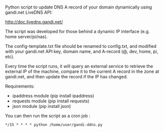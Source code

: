 Python script to update DNS A record of your domain dynamically using gandi.net LiveDNS API:

http://doc.livedns.gandi.net/

The script was developed for those behind a dynamic IP interface (e.g. home server/pi/nas).

The config-template.txt file should be renamed to config.txt, and modified with your gandi.net API key, domain name, and A-record (@, dev, home, pi, etc).

Every time the script runs, it will query an external service to retrieve the external IP of the machine, compare it to the current A record in the zone at gandi.net, and then update the record if the IP has changed.

Requirements:
  - ipaddress module (pip install ipaddress)
  - requests module (pip install requests)
  - json module (pip install json)

You can then run the script as a cron job :

```
*/15 * * * * python /home/user/gandi-ddns.py
```
